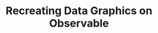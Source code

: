 ---
title: "Recreating Data Graphics on Observable"
reroute-url: https://observablehq.com/collection/@ben-tanen/recreations
landing-order: 20
landing-img:   /assets/img/proj-thumbnails/observable-recreations.png
landing-large: false
---